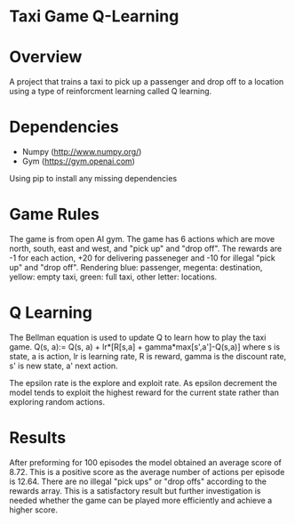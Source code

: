 # Taxi Game Q-Learning

Overview
=============
A project that trains a taxi to pick up a passenger and drop off to a location using a type of reinforcment learning called Q learning. 

Dependencies
============

* Numpy (http://www.numpy.org/)
* Gym   (https://gym.openai.com)

Using pip to install any missing dependencies

Game Rules
============
The game is from open AI gym. The game has 6 actions which are move north, south, east and west, and "pick up" and "drop off". The rewards are -1 for each action, +20 for delivering passeneger and -10 for illegal "pick up" and "drop off". Rendering blue: passenger, megenta: destination, yellow: empty taxi, green: full taxi, other letter: locations.

Q Learning
============
The Bellman equation is used to update Q to learn how to play the taxi game. 
Q(s, a):= Q(s, a) + lr*[R[s,a] + gamma*max[s',a']-Q(s,a)] where s is state, a is action, lr is learning rate, R is reward, gamma is the discount rate, s' is new state, a' next action.

The epsilon rate is the explore and exploit rate. As epsilon decrement the model tends to exploit the highest reward for the current state rather than exploring random actions. 

Results
===========
After preforming for 100 episodes the model obtained an average score of 8.72. This is a positive score as the average number of actions per episode is 12.64. There are no illegal "pick ups" or "drop offs" according to the rewards array. This is a satisfactory result but further investigation is needed whether the game can be played more efficiently and achieve a higher score. 

